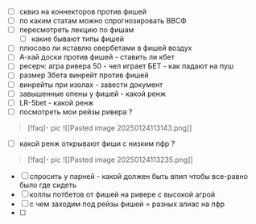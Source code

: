 - [ ] сквиз на коннекторов против фишей 
- [ ] по каким статам можно спрогнозировать ВВСФ
- [ ] пересмотреть лекцию по фишам
	- [ ] какие бывают типы фишей
- [ ]  плюсово ли яставлю овербетами в фишей воздух
- [ ] А-хай доски против фишей - ставить ли кбет
- [ ] ресерч: агра ривера 50 - чел играет БЕТ - как падают на пуш
- [ ] размер 3бета винрейт против фишей
- [ ]  винрейты при изолах - завести документ
- [ ]  завышенные опены у фишей - какой ренж
- [ ] LR-5bet - какой ренж
- [ ] посмотреть мои рейзы ривера ? 
> [!faq]- pic
>  ![[Pasted image 20250124113143.png]]
- [ ] какой ренж открывают фиши с низким пфр ?
> [!faq]- pic
>  ![[Pasted image 20250124113235.png]]
- [ ] спросить у парней - какой должен быть впип чтобы все-равно было где сидеть
- [ ] коллы потбетов от фишей на ривере с высокой агрой
- [ ] с чем заходим под рейзы фишей = разных алиас на пфр
- [ ] 